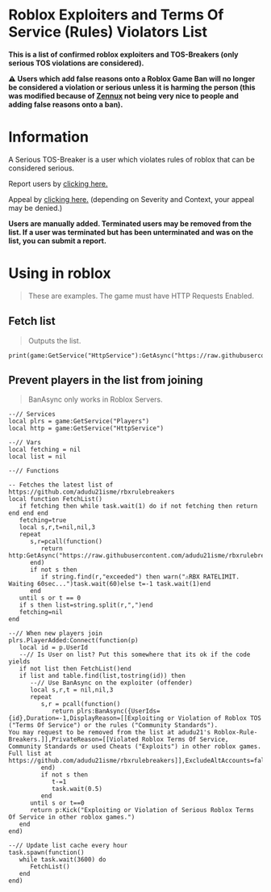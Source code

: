 # Roblox Exploiters and Terms Of Service (Rules) Violators List 
**This is a list of confirmed roblox exploiters and TOS-Breakers (only serious TOS violations are considered).**

**⚠️ Users which add false reasons onto a Roblox Game Ban will no longer be considered a violation or serious unless it is harming the person (this was modified because of [Zennux](https://www.roblox.com/users/425328729/profile) not being very nice to people and adding false reasons onto a ban).**

# Information

A Serious TOS-Breaker is a user which violates rules of roblox that can be considered serious.

Report users by [clicking here.](https://github.com/adudu21isme/rbxrulebreakers/issues/new?assignees=adudu21isme&labels=Report&projects=&template=user_report.yaml&title=%5BREPORT%5D+)

Appeal by [clicking here.](https://github.com/adudu21isme/rbxrulebreakers/issues/new?assignees=adudu21isme&labels=List+Appeal&projects=&template=appeal.yaml&title=%5BAPPEAL%5D+) (depending on Severity and Context, your appeal may be denied.)

**Users are manually added. Terminated users may be removed from the list. If a user was terminated but has been unterminated and was on the list, you can submit a report.**

# Using in roblox
> These are examples. The game must have HTTP Requests Enabled.
## Fetch list
> Outputs the list.
```luau
print(game:GetService("HttpService"):GetAsync("https://raw.githubusercontent.com/adudu21isme/rbxrulebreakers/refs/heads/main/users"))
```
## Prevent players in the list from joining
> BanAsync only works in Roblox Servers.
```luau
--// Services
local plrs = game:GetService("Players")
local http = game:GetService("HttpService")

--// Vars
local fetching = nil
local list = nil

--// Functions

-- Fetches the latest list of https://github.com/adudu21isme/rbxrulebreakers
local function FetchList()
   if fetching then while task.wait(1) do if not fetching then return end end end
   fetching=true
   local s,r,t=nil,nil,3
   repeat
      s,r=pcall(function()
         return http:GetAsync("https://raw.githubusercontent.com/adudu21isme/rbxrulebreakers/refs/heads/main/users",true)
      end)
      if not s then
         if string.find(r,"exceeded") then warn("⚠️RBX RATELIMIT. Waiting 60sec...")task.wait(60)else t=-1 task.wait(1)end
      end
   until s or t == 0
   if s then list=string.split(r,",")end
   fetching=nil
end

--// When new players join
plrs.PlayerAdded:Connect(function(p)
   local id = p.UserId
   --// Is User on list? Put this somewhere that its ok if the code yields
   if not list then FetchList()end
   if list and table.find(list,tostring(id)) then
      --// Use BanAsync on the exploiter (offender)
      local s,r,t = nil,nil,3
      repeat
         s,r = pcall(function()
            return plrs:BanAsync({UserIds={id},Duration=-1,DisplayReason=[[Exploiting or Violation of Roblox TOS ("Terms Of Service") or the rules ("Community Standards").
You may request to be removed from the list at adudu21's Roblox-Rule-Breakers.]],PrivateReason=[[Violated Roblox Terms Of Service, Community Standards or used Cheats ("Exploits") in other roblox games. Full list at https://github.com/adudu21isme/rbxrulebreakers]],ExcludeAltAccounts=false,ApplyToUniverse=true})  
         end)
         if not s then
            t-=1 
            task.wait(0.5)
         end
      until s or t==0
      return p:Kick("Exploiting or Violation of Serious Roblox Terms Of Service in other roblox games.")
   end
end)

--// Update list cache every hour
task.spawn(function()
   while task.wait(3600) do
      FetchList()
   end
end)
```
